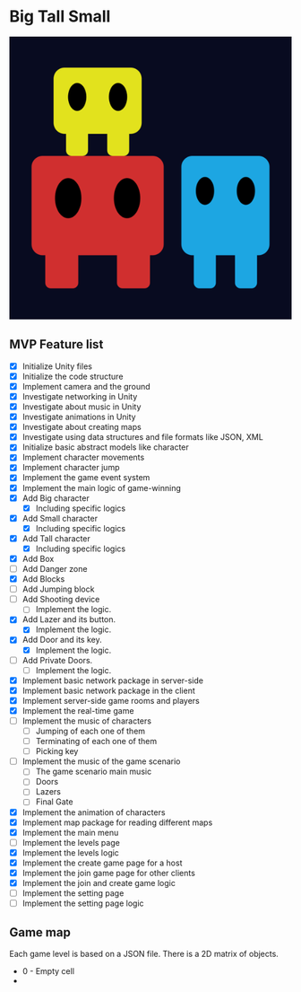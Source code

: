 # Big Tall Small

![Untitled](Docs/Untitled.png)

## MVP Feature list

- [X]  Initialize Unity files
- [X]  Initialize the code structure
- [X]  Implement camera and the ground
- [X]  Investigate networking in Unity
- [X]  Investigate about music in Unity
- [X]  Investigate animations in Unity
- [X]  Investigate about creating maps
- [X]  Investigate using data structures and file formats like JSON, XML
- [X]  Initialize basic abstract models like character
- [X]  Implement character movements
- [X]  Implement character jump
- [X]  Implement the game event system
- [X]  Implement the main logic of game-winning
- [X]  Add Big character
    - [X]  Including specific logics
- [X]  Add Small character
    - [X]  Including specific logics
- [X]  Add Tall character
    - [X]  Including specific logics
- [X]  Add Box
- [ ]  Add Danger zone
- [X]  Add Blocks
- [ ]  Add Jumping block
- [ ]  Add Shooting device
    - [ ]  Implement the logic.
- [X]  Add Lazer and its button.
    - [X]  Implement the logic.
- [X]  Add Door and its key.
    - [X]  Implement the logic.
- [ ]  Add Private Doors.
    - [ ]  Implement the logic.
- [X]  Implement basic network package in server-side
- [X]  Implement basic network package in the client
- [X]  Implement server-side game rooms and players
- [X]  Implement the real-time game
- [ ]  Implement the music of characters
    - [ ]  Jumping of each one of them
    - [ ]  Terminating of each one of them
    - [ ]  Picking key
- [ ]  Implement the music of the game scenario
    - [ ]  The game scenario main music
    - [ ]  Doors
    - [ ]  Lazers
    - [ ]  Final Gate
- [X]  Implement the animation of characters
- [X]  Implement map package for reading different maps
- [X]  Implement the main menu
- [ ]  Implement the levels page
- [X]  Implement the levels logic
- [X]  Implement the create game page for a host
- [X]  Implement the join game page for other clients
- [X]  Implement the join and create game logic
- [ ]  Implement the setting page
- [ ]  Implement the setting page logic

## Game map

Each game level is based on a JSON file. There is a 2D matrix of objects.

- 0 - Empty cell
- 
